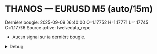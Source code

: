 # THANOS — EURUSD M5 (auto/15m)
Dernière bougie: 2025-09-09 06:40:00  O=1.17752  H=1.17771  L=1.17745  C=1.17766
Source active: twelvedata_repo

- Aucun signal sur la dernière bougie.

<details><summary>Debug</summary>

- TD_API_KEY manquant.

</details>